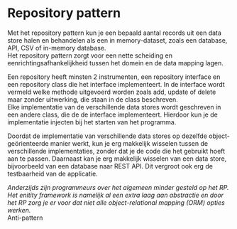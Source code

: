 # Repository pattern

Met het repository pattern kun je een bepaald aantal records uit een data store halen en behandelen als een in memory-dataset, zoals een database, API, CSV of in-memory database.<br />
Het repository pattern zorgt voor een nette scheiding en eenrichtingsafhankelijkheid tussen het domein en de data mapping lagen. 

Een repository heeft minsten 2 instrumenten, een repository interface en een repository class die het interface implementeert. In de interface wordt vermeld welke methode uitgevoerd worden zoals add, update of delete maar zonder uitwerking, die staan in de class beschreven.<br />
Elke implementatie van de verschillende data stores wordt geschreven in een andere class, die de de interface implementeert. Hierdoor kun je de implementatie injecten bij het starten van het programma.

Doordat de implementatie van verschillende data stores op dezelfde object-geörienteerde manier werkt, kun je erg makkelijk wisselen tussen de verschillende implementaties, zonder dat je de code die het gebruikt hoeft aan te passen. Daarnaast kan je erg makkelijk wisselen van een data store, bijvoorbeeld van een database naar REST API. Dit vergroot ook erg de testbaarheid van de applicatie.

_Anderzijds zijn programmeurs over het algemeen minder gesteld op het RP. Het enitity framework is namelijk al een extra laag aan abstractie en door het RP zorg je er voor dat niet alle object-relational mapping (ORM) opties werken._<br />
Anti-pattern
